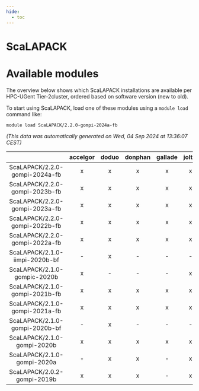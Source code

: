 ```yaml
---
hide:
  - toc
---
```


ScaLAPACK
=========

# Available modules


The overview below shows which ScaLAPACK installations are available per HPC-UGent Tier-2cluster, ordered based on software version (new to old).

To start using ScaLAPACK, load one of these modules using a `module load` command like:

```shell
module load ScaLAPACK/2.2.0-gompi-2024a-fb
```

*(This data was automatically generated on Wed, 04 Sep 2024 at 13:36:07 CEST)*  

| |accelgor|doduo|donphan|gallade|joltik|shinx|skitty|
| :---: | :---: | :---: | :---: | :---: | :---: | :---: | :---: |
|ScaLAPACK/2.2.0-gompi-2024a-fb|x|x|x|x|x|x|x|
|ScaLAPACK/2.2.0-gompi-2023b-fb|x|x|x|x|x|x|x|
|ScaLAPACK/2.2.0-gompi-2023a-fb|x|x|x|x|x|x|x|
|ScaLAPACK/2.2.0-gompi-2022b-fb|x|x|x|x|x|-|x|
|ScaLAPACK/2.2.0-gompi-2022a-fb|x|x|x|x|x|x|x|
|ScaLAPACK/2.1.0-iimpi-2020b-bf|-|x|-|-|-|-|-|
|ScaLAPACK/2.1.0-gompic-2020b|x|-|-|-|x|-|-|
|ScaLAPACK/2.1.0-gompi-2021b-fb|x|x|x|x|x|-|x|
|ScaLAPACK/2.1.0-gompi-2021a-fb|x|x|x|x|x|-|x|
|ScaLAPACK/2.1.0-gompi-2020b-bf|-|x|-|-|-|-|-|
|ScaLAPACK/2.1.0-gompi-2020b|x|x|x|x|x|-|x|
|ScaLAPACK/2.1.0-gompi-2020a|-|x|x|-|x|-|x|
|ScaLAPACK/2.0.2-gompi-2019b|x|x|x|-|x|-|x|
